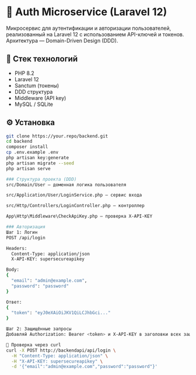 # 🧩 Auth Microservice (Laravel 12)

Микросервис для аутентификации и авторизации пользователей, реализованный на Laravel 12 с использованием API-ключей и токенов. Архитектура — Domain-Driven Design (DDD).

## 🚀 Стек технологий

- PHP 8.2
- Laravel 12
- Sanctum (токены)
- DDD структура
- Middleware (API key)
- MySQL / SQLite

## ⚙️ Установка

```bash
git clone https://your.repo/backend.git
cd backend
composer install
cp .env.example .env
php artisan key:generate
php artisan migrate --seed
php artisan serve

### Структура проекта (DDD)
src/Domain/User — доменная логика пользователя

src/Application/User/LoginService.php — сервис входа

src/Http/Controllers/LoginController.php — контроллер

App\Http\Middleware\CheckApiKey.php — проверка X-API-KEY

### Авторизация
Шаг 1: Логин
POST /api/login

Headers:
  Content-Type: application/json
  X-API-KEY: supersecureapikey

Body:
{
  "email": "admin@example.com",
  "password": "password"
}

Ответ:
{
  "token": "eyJ0eXAiOiJKV1QiLCJhbGci..."
}

Шаг 2: Защищённые запросы
Добавляй Authorization: Bearer <token> и X-API-KEY в заголовки всех защищённых запросов.

🧪 Проверка через curl
curl -X POST http://backendapi/api/login \
  -H "Content-Type: application/json" \
  -H "X-API-KEY: supersecureapikey" \
  -d '{"email":"admin@example.com","password":"password"}'

